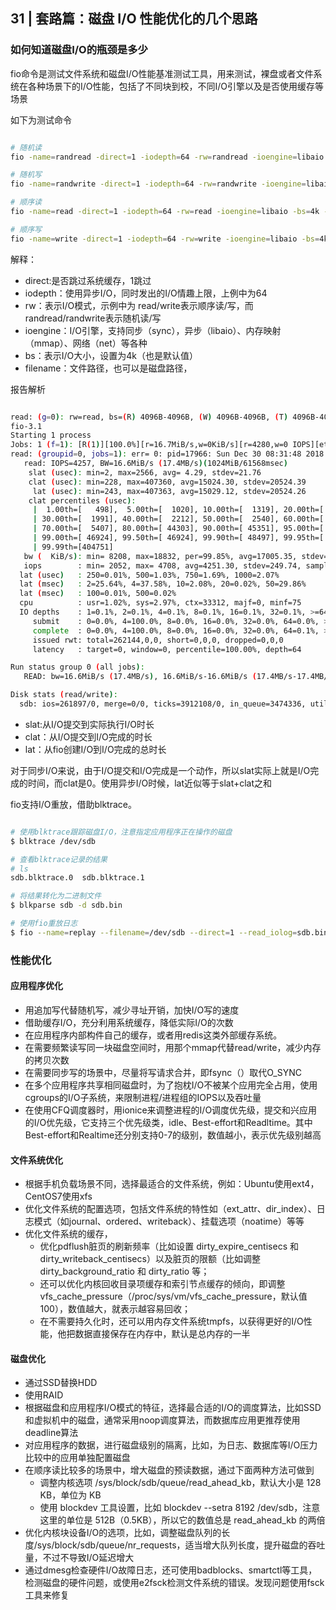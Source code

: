 ## 31 | 套路篇：磁盘 I/O 性能优化的几个思路

### 如何知道磁盘I/O的瓶颈是多少

fio命令是测试文件系统和磁盘I/O性能基准测试工具，用来测试，裸盘或者文件系统在各种场景下的I/O性能，包括了不同块到校，不同I/O引擎以及是否使用缓存等场景

如下为测试命令

```sh

# 随机读
fio -name=randread -direct=1 -iodepth=64 -rw=randread -ioengine=libaio -bs=4k -size=1G -numjobs=1 -runtime=1000 -group_reporting -filename=/dev/sdb

# 随机写
fio -name=randwrite -direct=1 -iodepth=64 -rw=randwrite -ioengine=libaio -bs=4k -size=1G -numjobs=1 -runtime=1000 -group_reporting -filename=/dev/sdb

# 顺序读
fio -name=read -direct=1 -iodepth=64 -rw=read -ioengine=libaio -bs=4k -size=1G -numjobs=1 -runtime=1000 -group_reporting -filename=/dev/sdb

# 顺序写
fio -name=write -direct=1 -iodepth=64 -rw=write -ioengine=libaio -bs=4k -size=1G -numjobs=1 -runtime=1000 -group_reporting -filename=/dev/sdb 
```

解释：
+ direct:是否跳过系统缓存，1跳过
+ iodepth：使用异步I/O，同时发出的I/O情趣上限，上例中为64
+ rw：表示I/O模式，示例中为 read/write表示顺序读/写，而randread/randwrite表示随机读/写
+ ioengine：I/O引擎，支持同步（sync），异步（libaio）、内存映射（mmap）、网络（net）等各种
+ bs：表示I/O大小，设置为4k（也是默认值）
+ filename：文件路径，也可以是磁盘路径，

报告解析

```sh

read: (g=0): rw=read, bs=(R) 4096B-4096B, (W) 4096B-4096B, (T) 4096B-4096B, ioengine=libaio, iodepth=64
fio-3.1
Starting 1 process
Jobs: 1 (f=1): [R(1)][100.0%][r=16.7MiB/s,w=0KiB/s][r=4280,w=0 IOPS][eta 00m:00s]
read: (groupid=0, jobs=1): err= 0: pid=17966: Sun Dec 30 08:31:48 2018
   read: IOPS=4257, BW=16.6MiB/s (17.4MB/s)(1024MiB/61568msec)
    slat (usec): min=2, max=2566, avg= 4.29, stdev=21.76
    clat (usec): min=228, max=407360, avg=15024.30, stdev=20524.39
     lat (usec): min=243, max=407363, avg=15029.12, stdev=20524.26
    clat percentiles (usec):
     |  1.00th=[   498],  5.00th=[  1020], 10.00th=[  1319], 20.00th=[  1713],
     | 30.00th=[  1991], 40.00th=[  2212], 50.00th=[  2540], 60.00th=[  2933],
     | 70.00th=[  5407], 80.00th=[ 44303], 90.00th=[ 45351], 95.00th=[ 45876],
     | 99.00th=[ 46924], 99.50th=[ 46924], 99.90th=[ 48497], 99.95th=[ 49021],
     | 99.99th=[404751]
   bw (  KiB/s): min= 8208, max=18832, per=99.85%, avg=17005.35, stdev=998.94, samples=123
   iops        : min= 2052, max= 4708, avg=4251.30, stdev=249.74, samples=123
  lat (usec)   : 250=0.01%, 500=1.03%, 750=1.69%, 1000=2.07%
  lat (msec)   : 2=25.64%, 4=37.58%, 10=2.08%, 20=0.02%, 50=29.86%
  lat (msec)   : 100=0.01%, 500=0.02%
  cpu          : usr=1.02%, sys=2.97%, ctx=33312, majf=0, minf=75
  IO depths    : 1=0.1%, 2=0.1%, 4=0.1%, 8=0.1%, 16=0.1%, 32=0.1%, >=64=100.0%
     submit    : 0=0.0%, 4=100.0%, 8=0.0%, 16=0.0%, 32=0.0%, 64=0.0%, >=64=0.0%
     complete  : 0=0.0%, 4=100.0%, 8=0.0%, 16=0.0%, 32=0.0%, 64=0.1%, >=64=0.0%
     issued rwt: total=262144,0,0, short=0,0,0, dropped=0,0,0
     latency   : target=0, window=0, percentile=100.00%, depth=64

Run status group 0 (all jobs):
   READ: bw=16.6MiB/s (17.4MB/s), 16.6MiB/s-16.6MiB/s (17.4MB/s-17.4MB/s), io=1024MiB (1074MB), run=61568-61568msec

Disk stats (read/write):
  sdb: ios=261897/0, merge=0/0, ticks=3912108/0, in_queue=3474336, util=90.09% 
```

+ slat:从I/O提交到实际执行I/O时长
+ clat：从I/O提交到I/O完成的时长
+ lat：从fio创建I/O到I/O完成的总时长

对于同步I/O来说，由于I/O提交和I/O完成是一个动作，所以slat实际上就是I/O完成的时间，而clat是0。使用异步I/O时候，lat近似等于slat+clat之和

fio支持I/O重放，借助blktrace。

```sh

# 使用blktrace跟踪磁盘I/O，注意指定应用程序正在操作的磁盘
$ blktrace /dev/sdb

# 查看blktrace记录的结果
# ls
sdb.blktrace.0  sdb.blktrace.1

# 将结果转化为二进制文件
$ blkparse sdb -d sdb.bin

# 使用fio重放日志
$ fio --name=replay --filename=/dev/sdb --direct=1 --read_iolog=sdb.bin 
```

### 性能优化

#### 应用程序优化

+ 用追加写代替随机写，减少寻址开销，加快I/O写的速度
+ 借助缓存I/O，充分利用系统缓存，降低实际I/O的次数
+ 在应用程序内部构件自己的缓存，或者用redis这类外部缓存系统。
+ 在需要频繁读写同一块磁盘空间时，用那个mmap代替read/write，减少内存的拷贝次数
+ 在需要同步写的场景中，尽量将写请求合并，即fsync（）取代O_SYNC
+ 在多个应用程序共享相同磁盘时，为了抱枕I/O不被某个应用完全占用，使用cgroups的I/O子系统，来限制进程/进程组的IOPS以及吞吐量
+ 在使用CFQ调度器时，用ionice来调整进程的I/O调度优先级，提交和兴应用的I/O优先级，它支持三个优先级类，idle、Best-effort和Readltime。其中Best-effort和Realtime还分别支持0-7的级别，数值越小，表示优先级别越高

#### 文件系统优化

+ 根据手机负载场景不同，选择最适合的文件系统，例如：Ubuntu使用ext4，CentOS7使用xfs
+ 优化文件系统的配置选项，包括文件系统的特性如（ext_attr、dir_index）、日志模式（如journal、ordered、writeback）、挂载选项（noatime）等等
+ 优化文件系统的缓存，
	+ 优化pdflush脏页的刷新频率（比如设置 dirty_expire_centisecs 和 dirty_writeback_centisecs）以及脏页的限额（比如调整 dirty_background_ratio 和 dirty_ratio 等；
	+ 还可以优化内核回收目录项缓存和索引节点缓存的倾向，即调整 vfs_cache_pressure（/proc/sys/vm/vfs_cache_pressure，默认值 100），数值越大，就表示越容易回收；
	+ 在不需要持久化时，还可以用内存文件系统tmpfs，以获得更好的I/O性能，他把数据直接保存在内存中，默认是总内存的一半

#### 磁盘优化

+ 通过SSD替换HDD
+ 使用RAID
+ 根据磁盘和应用程序I/O模式的特征，选择最合适的I/O的调度算法，比如SSD和虚拟机中的磁盘，通常采用noop调度算法，而数据库应用更推荐使用deadline算法
+ 对应用程序的数据，进行磁盘级别的隔离，比如，为日志、数据库等I/O压力比较中的应用单独配置磁盘
+ 在顺序读比较多的场景中，增大磁盘的预读数据，通过下面两种方法可做到
	+ 调整内核选项 /sys/block/sdb/queue/read_ahead_kb，默认大小是 128 KB，单位为 KB
	+ 使用 blockdev 工具设置，比如 blockdev --setra 8192 /dev/sdb，注意这里的单位是 512B（0.5KB），所以它的数值总是 read_ahead_kb 的两倍
+ 优化内核块设备I/O的选项，比如，调整磁盘队列的长度/sys/block/sdb/queue/nr_requests，适当增大队列长度，提升磁盘的吞吐量，不过不导致I/O延迟增大
+ 通过dmesg检查硬件I/O故障日志，还可使用badblocks、smartctl等工具，检测磁盘的硬件问题，或使用e2fsck检测文件系统的错误。发现问题使用fsck工具来修复

